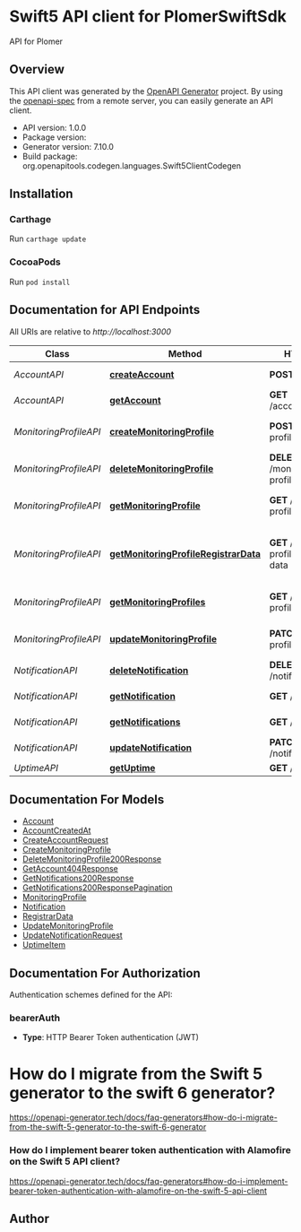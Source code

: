 # Swift5 API client for PlomerSwiftSdk

API for Plomer

## Overview
This API client was generated by the [OpenAPI Generator](https://openapi-generator.tech) project.  By using the [openapi-spec](https://github.com/OAI/OpenAPI-Specification) from a remote server, you can easily generate an API client.

- API version: 1.0.0
- Package version: 
- Generator version: 7.10.0
- Build package: org.openapitools.codegen.languages.Swift5ClientCodegen

## Installation

### Carthage

Run `carthage update`

### CocoaPods

Run `pod install`

## Documentation for API Endpoints

All URIs are relative to *http://localhost:3000*

Class | Method | HTTP request | Description
------------ | ------------- | ------------- | -------------
*AccountAPI* | [**createAccount**](docs/AccountAPI.md#createaccount) | **POST** /account | Create account
*AccountAPI* | [**getAccount**](docs/AccountAPI.md#getaccount) | **GET** /account/{appleId} | Get account
*MonitoringProfileAPI* | [**createMonitoringProfile**](docs/MonitoringProfileAPI.md#createmonitoringprofile) | **POST** /monitoring-profile | Create monitoring profile
*MonitoringProfileAPI* | [**deleteMonitoringProfile**](docs/MonitoringProfileAPI.md#deletemonitoringprofile) | **DELETE** /monitoring-profile/{id} | Delete monitoring profile
*MonitoringProfileAPI* | [**getMonitoringProfile**](docs/MonitoringProfileAPI.md#getmonitoringprofile) | **GET** /monitoring-profile/{id} | Get monitoring profile
*MonitoringProfileAPI* | [**getMonitoringProfileRegistrarData**](docs/MonitoringProfileAPI.md#getmonitoringprofileregistrardata) | **GET** /monitoring-profile/{id}/registrar-data | Get monitoring profile registrar data
*MonitoringProfileAPI* | [**getMonitoringProfiles**](docs/MonitoringProfileAPI.md#getmonitoringprofiles) | **GET** /monitoring-profile | Get monitoring profiles
*MonitoringProfileAPI* | [**updateMonitoringProfile**](docs/MonitoringProfileAPI.md#updatemonitoringprofile) | **PATCH** /monitoring-profile/{id} | Update monitoring profile
*NotificationAPI* | [**deleteNotification**](docs/NotificationAPI.md#deletenotification) | **DELETE** /notification/{id} | Delete notification
*NotificationAPI* | [**getNotification**](docs/NotificationAPI.md#getnotification) | **GET** /notification/{id} | Get notification
*NotificationAPI* | [**getNotifications**](docs/NotificationAPI.md#getnotifications) | **GET** /notification | Get notifications
*NotificationAPI* | [**updateNotification**](docs/NotificationAPI.md#updatenotification) | **PATCH** /notification/{id} | Update notification
*UptimeAPI* | [**getUptime**](docs/UptimeAPI.md#getuptime) | **GET** /uptime | Get uptime


## Documentation For Models

 - [Account](docs/Account.md)
 - [AccountCreatedAt](docs/AccountCreatedAt.md)
 - [CreateAccountRequest](docs/CreateAccountRequest.md)
 - [CreateMonitoringProfile](docs/CreateMonitoringProfile.md)
 - [DeleteMonitoringProfile200Response](docs/DeleteMonitoringProfile200Response.md)
 - [GetAccount404Response](docs/GetAccount404Response.md)
 - [GetNotifications200Response](docs/GetNotifications200Response.md)
 - [GetNotifications200ResponsePagination](docs/GetNotifications200ResponsePagination.md)
 - [MonitoringProfile](docs/MonitoringProfile.md)
 - [Notification](docs/Notification.md)
 - [RegistrarData](docs/RegistrarData.md)
 - [UpdateMonitoringProfile](docs/UpdateMonitoringProfile.md)
 - [UpdateNotificationRequest](docs/UpdateNotificationRequest.md)
 - [UptimeItem](docs/UptimeItem.md)


<a id="documentation-for-authorization"></a>
## Documentation For Authorization


Authentication schemes defined for the API:
<a id="bearerAuth"></a>
### bearerAuth

- **Type**: HTTP Bearer Token authentication (JWT)


# How do I migrate from the Swift 5 generator to the swift 6 generator?

https://openapi-generator.tech/docs/faq-generators#how-do-i-migrate-from-the-swift-5-generator-to-the-swift-6-generator

### How do I implement bearer token authentication with Alamofire on the Swift 5 API client?

https://openapi-generator.tech/docs/faq-generators#how-do-i-implement-bearer-token-authentication-with-alamofire-on-the-swift-5-api-client

## Author




